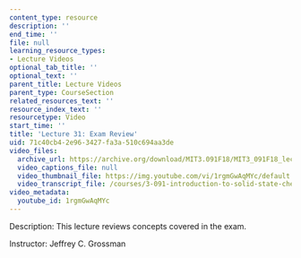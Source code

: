 ```yaml
---
content_type: resource
description: ''
end_time: ''
file: null
learning_resource_types:
- Lecture Videos
optional_tab_title: ''
optional_text: ''
parent_title: Lecture Videos
parent_type: CourseSection
related_resources_text: ''
resource_index_text: ''
resourcetype: Video
start_time: ''
title: 'Lecture 31: Exam Review'
uid: 71c40cb4-2e96-3427-fa3a-510c694aa3de
video_files:
  archive_url: https://archive.org/download/MIT3.091F18/MIT3_091F18_lec31_300k.mp4
  video_captions_file: null
  video_thumbnail_file: https://img.youtube.com/vi/1rgmGwAqMYc/default.jpg
  video_transcript_file: /courses/3-091-introduction-to-solid-state-chemistry-fall-2018/4727597fa238f17f5c420bbc8ad7e5c9_1rgmGwAqMYc.pdf
video_metadata:
  youtube_id: 1rgmGwAqMYc
---
```


Description: This lecture reviews concepts covered in the exam.

Instructor: Jeffrey C. Grossman